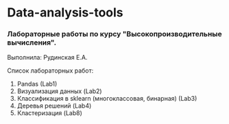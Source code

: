 # Data-analysis-tools

### Лабораторные работы по курсу "Высокопроизводительные вычисления".

Выполнила: Рудинская Е.А.

Список лабораторных работ:
  1. Pandas (Lab1)
  2. Визуализация данных (Lab2)
  3. Классификация в sklearn (многоклассовая, бинарная) (Lab3)
  4. Деревья решений (Lab4)
  8. Кластеризация (Lab8)
 

